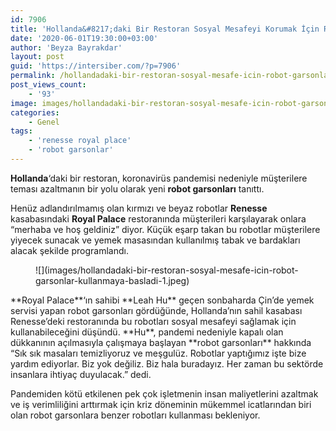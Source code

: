 ```yaml
---
id: 7906
title: 'Hollanda&#8217;daki Bir Restoran Sosyal Mesafeyi Korumak İçin Robot Garsonlar Kullanmaya Başladı'
date: '2020-06-01T19:30:00+03:00'
author: 'Beyza Bayrakdar'
layout: post
guid: 'https://intersiber.com/?p=7906'
permalink: /hollandadaki-bir-restoran-sosyal-mesafe-icin-robot-garsonlar-kullanmaya-basladi/
post_views_count:
    - '93'
image: images/hollandadaki-bir-restoran-sosyal-mesafe-icin-robot-garsonlar-kullanmaya-basladi--scaled.jpeg
categories:
    - Genel
tags:
    - 'renesse royal place'
    - 'robot garsonlar'
---
```


**Hollanda**‘daki bir restoran, koronavirüs pandemisi nedeniyle müşterilere teması azaltmanın bir yolu olarak yeni **robot garsonları** tanıttı.

Henüz adlandırılmamış olan kırmızı ve beyaz robotlar **Renesse** kasabasındaki **Royal Palace** restoranında müşterileri karşılayarak onlara “merhaba ve hoş geldiniz” diyor. Küçük eşarp takan bu robotlar müşterilere yiyecek sunacak ve yemek masasından kullanılmış tabak ve bardakları alacak şekilde programlandı.

<figure class="wp-block-image size-large">![](images/hollandadaki-bir-restoran-sosyal-mesafe-icin-robot-garsonlar-kullanmaya-basladi-1.jpeg)</figure>**Royal Palace**‘ın sahibi **Leah Hu** geçen sonbaharda Çin’de yemek servisi yapan robot garsonları gördüğünde, Hollanda’nın sahil kasabası Renesse’deki restoranında bu robotları sosyal mesafeyi sağlamak için kullanabileceğini düşündü. **Hu**, pandemi nedeniyle kapalı olan dükkanının açılmasıyla çalışmaya başlayan **robot garsonları** hakkında “Sık sık masaları temizliyoruz ve meşgulüz. Robotlar yaptığımız işte bize yardım ediyorlar. Biz yok değiliz. Biz hala buradayız. Her zaman bu sektörde insanlara ihtiyaç duyulacak.” dedi.

Pandemiden kötü etkilenen pek çok işletmenin insan maliyetlerini azaltmak ve iş verimliliğini arttırmak için kriz döneminin mükemmel icatlarından biri olan robot garsonlara benzer robotları kullanması bekleniyor.